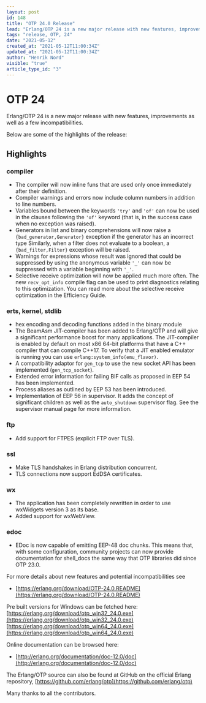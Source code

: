 ```yaml
---
layout: post
id: 148
title: "OTP 24.0 Release"
lead: "Erlang/OTP 24 is a new major release with new features, improvements as well as a few incompatibilities."
tags: "release, OTP, 24"
date: "2021-05-12"
created_at: "2021-05-12T11:00:34Z"
updated_at: "2021-05-12T11:00:34Z"
author: "Henrik Nord"
visible: "true"
article_type_id: "3"
---
```


# OTP 24

Erlang/OTP 24 is a new major release with new features, improvements as well as a few incompatibilities.

Below are some of the highlights of the release:

## Highlights

### compiler
* The compiler will now inline funs that are used only once immediately after their definition.
* Compiler warnings and errors now include column numbers in addition to line numbers.
* Variables bound between the keywords `'try'` and `'of'` can now be used in the clauses following the `'of'` keyword
 (that is, in the success case when no exception was raised).
* Generators in list and binary comprehensions will now
 raise a `{bad_generator,Generator}` exception if the
 generator has an incorrect type
 Similarly, when a
 filter does not evaluate to a boolean, a
`{bad_filter,Filter}` exception will be raised.
* Warnings for expressions whose result was ignored that could be suppressed by
 using the anonymous variable `'_'` can now be suppressed with a variable beginning with `'_'`.
* Selective receive optimization will now be applied much
 more often.
 The new `recv_opt_info` compile flag can be used to print
 diagnostics relating to this optimization.
 You can read more about the selective receive
 optimization in the Efficiency Guide.

### erts, kernel, stdlib
* hex encoding and decoding functions added in the binary module
* The BeamAsm JIT-compiler has been added to Erlang/OTP and will give a significant performance boost for many applications.
 The JIT-compiler is enabled by default on most x86 64-bit platforms that have a C++ compiler that can compile C++17.
 To verify that a JIT enabled emulator is running you can use `erlang:system_info(emu_flavor)`.
* A compatibility adaptor for `gen_tcp` to use the new socket API has been implemented (`gen_tcp_socket`).
* Extended error information for failing BIF calls as proposed in EEP 54 has been implemented.
* Process aliases as outlined by EEP 53 has been introduced.
* Implementation of EEP 56 in supervisor. It adds the concept of significant children as well as the `auto_shutdown` supervisor flag. See the supervisor manual page for more information.

### ftp
* Add support for FTPES (explicit FTP over TLS).

### ssl
* Make TLS handshakes in Erlang distribution concurrent.
* TLS connections now support EdDSA certificates.

### wx
* The application has been completely rewritten in order
 to use wxWidgets version 3 as its base.
* Added support for wxWebView.

### edoc
* EDoc is now capable of emitting EEP-48 doc chunks. This means that, with some
 configuration, community projects can now provide documentation for shell_docs
 the same way that OTP libraries did since OTP 23.0.

For more details about new features and potential incompatibilities see
* [https://erlang.org/download/OTP-24.0.README](https://erlang.org/download/OTP-24.0.README)

Pre built versions for Windows can be fetched here:
[https://erlang.org/download/otp_win32_24.0.exe](https://erlang.org/download/otp_win32_24.0.exe)
[https://erlang.org/download/otp_win64_24.0.exe](https://erlang.org/download/otp_win64_24.0.exe)

Online documentation can be browsed here:
* [http://erlang.org/documentation/doc-12.0/doc](http://erlang.org/documentation/doc-12.0/doc)

The Erlang/OTP source can also be found at GitHub on the official Erlang repository,
[https://github.com/erlang/otp](https://github.com/erlang/otp)

Many thanks to all the contributors.
